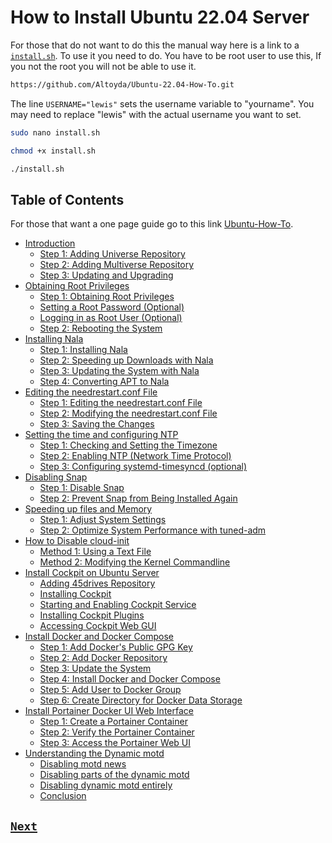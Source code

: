 # How to Install Ubuntu 22.04 Server

For those that do not want to do this the manual way here is a link to a [`install.sh`](install.sh). To use it you need to do. You have to be root user to use this, If you not the root you will not be able to use it.

```bash
https://github.com/Altoyda/Ubuntu-22.04-How-To.git
```

The line `USERNAME="lewis"` sets the username variable to "yourname". You may need to replace "lewis" with the actual username you want to set.

```bash
sudo nano install.sh
```

```bash
chmod +x install.sh
```

```bash
./install.sh
```

## Table of Contents

For those that want a one page guide go to this link [Ubuntu-How-To](Ubuntu-How-To.md).

- [Introduction](Introduction.md#introduction)
  - [Step 1: Adding Universe Repository](Introduction.md#step-1-adding-universe-repository)
  - [Step 2: Adding Multiverse Repository](Introduction.md#step-2-adding-multiverse-repository)
  - [Step 3: Updating and Upgrading](Introduction.md#step-3-updating-and-upgrading)
- [Obtaining Root Privileges](Obtaining_Root_Privileges.md#obtaining-root-privileges)
  - [Step 1: Obtaining Root Privileges](Obtaining_Root_Privileges.md#step-1-obtaining-root-privileges)
  - [Setting a Root Password (Optional)](Obtaining_Root_Privileges.md#setting-a-root-password-optional)
  - [Logging in as Root User (Optional)](Obtaining_Root_Privileges.md#logging-in-as-root-user-optional)
  - [Step 2: Rebooting the System](Obtaining_Root_Privileges.md#step-2-rebooting-the-system)
- [Installing Nala](Installing_Nala.md#installing-nala)
  - [Step 1: Installing Nala](Installing_Nala.md#step-1-installing-nala)
  - [Step 2: Speeding up Downloads with Nala](Installing_Nala.md#step-2-speeding-up-downloads-with-nala)
  - [Step 3: Updating the System with Nala](Installing_Nala.md#step-3-updating-the-system-with-nala)
  - [Step 4: Converting APT to Nala](Installing_Nala.md#step-4-converting-apt-to-nala)
- [Editing the needrestart.conf File](Editing_The_Needrestart.md#editing-the-needrestartconf-file)
  - [Step 1: Editing the needrestart.conf File](Editing_The_Needrestart.md#step-1-editing-the-needrestartconf-file)
  - [Step 2: Modifying the needrestart.conf File](Editing_The_Needrestart.md#step-2-modifying-the-needrestartconf-file)
  - [Step 3: Saving the Changes](Editing_The_Needrestart.md#step-3-saving-the-changes)
- [Setting the time and configuring NTP](Time_and_NTP.md#setting-the-time-and-configuring-ntp)
  - [Step 1: Checking and Setting the Timezone](Time_and_NTP.md#step-1-checking-and-setting-the-timezone)
  - [Step 2: Enabling NTP (Network Time Protocol)](Time_and_NTP.md#step-2-enabling-ntp-network-time-protocol)
  - [Step 3: Configuring systemd-timesyncd (optional)](Time_and_NTP.md#step-3-configuring-systemd-timesyncd-optional)
- [Disabling Snap](Disabling_Snap.md#disabling-snap)
  - [Step 1: Disable Snap](Disabling_Snap.md#step-1-disable-snap)
  - [Step 2: Prevent Snap from Being Installed Again](Disabling_Snap.md#step-2-prevent-snap-from-being-installed-again)
- [Speeding up files and Memory](Files_and_Memory.md#speeding-up-files-and-memory)
  - [Step 1: Adjust System Settings](Files_and_Memory.md#step-1-adjust-system-settings)
  - [Step 2: Optimize System Performance with tuned-adm](Files_and_Memory.md#step-2-optimize-system-performance-with-tuned-adm)
- [How to Disable cloud-init](Disable_cloud-init.md#how-to-disable-cloud-init)
  - [Method 1: Using a Text File](Disable_cloud-init.md#method-1-using-a-text-file)
  - [Method 2: Modifying the Kernel Commandline](Disable_cloud-init.md#method-2-modifying-the-kernel-commandline)
- [Install Cockpit on Ubuntu Server](Cockpit.md#install-cockpit-on-ubuntu-server)
  - [Adding 45drives Repository](Cockpit.md#adding-45drives-repository)
  - [Installing Cockpit](Cockpit.md#installing-cockpit)
  - [Starting and Enabling Cockpit Service](Cockpit.md#starting-and-enabling-cockpit-service)
  - [Installing Cockpit Plugins](Cockpit.md#installing-cockpit-plugins)
  - [Accessing Cockpit Web GUI](Cockpit.md#accessing-cockpit-web-gui)
- [Install Docker and Docker Compose](Docker_and_Docker_Compose.md#install-docker-and-docker-compose)
  - [Step 1: Add Docker's Public GPG Key](Docker_and_Docker_Compose.md#step-1-add-dockers-public-gpg-key)
  - [Step 2: Add Docker Repository](Docker_and_Docker_Compose.md#step-2-add-docker-repository)
  - [Step 3: Update the System](Docker_and_Docker_Compose.md#step-3-update-the-system)
  - [Step 4: Install Docker and Docker Compose](Docker_and_Docker_Compose.md#step-4-install-docker-and-docker-compose)
  - [Step 5: Add User to Docker Group](Docker_and_Docker_Compose.md#step-5-add-user-to-docker-group)
  - [Step 6: Create Directory for Docker Data Storage](Docker_and_Docker_Compose.md#step-6-create-directory-for-docker-data-storage)
- [Install Portainer Docker UI Web Interface](Portainer.md#install-portainer-docker-ui-web-interface)
  - [Step 1: Create a Portainer Container](Portainer.md#step-1-create-a-portainer-container)
  - [Step 2: Verify the Portainer Container](Portainer.md#step-2-verify-the-portainer-container)
  - [Step 3: Access the Portainer Web UI](Portainer.md#step-3-access-the-portainer-web-ui)
- [Understanding the Dynamic motd](Dynamic_motd.md#understanding-the-dynamic-motd)
  - [Disabling motd news](Dynamic_motd.md#disabling-motd-news)
  - [Disabling parts of the dynamic motd](Dynamic_motd.md#disabling-parts-of-the-dynamic-motd)
  - [Disabling dynamic motd entirely](Dynamic_motd.md#disabling-dynamic-motd-entirely)
  - [Conclusion](Dynamic_motd.md#conclusion)

## [`Next`](Introduction.md)
